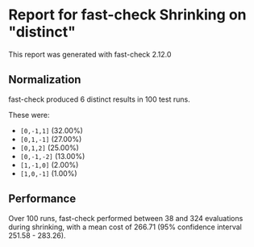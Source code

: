 # Report for fast-check Shrinking on "distinct"

This report was generated with fast-check 2.12.0

## Normalization

fast-check produced 6 distinct results in 100 test runs.

These were:

* ``[0,-1,1]`` (32.00%)
* ``[0,1,-1]`` (27.00%)
* ``[0,1,2]`` (25.00%)
* ``[0,-1,-2]`` (13.00%)
* ``[1,-1,0]`` (2.00%)
* ``[1,0,-1]`` (1.00%)

## Performance

Over 100 runs, fast-check performed between 38 and 324 evaluations during shrinking,
with a mean cost of 266.71 (95% confidence interval 251.58 - 283.26).
